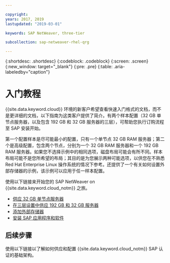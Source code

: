 ```yaml
---

copyright:
years: 2017, 2019
lastupdated: "2019-03-01"

keywords: SAP NetWeaver, three-tier

subcollection: sap-netweaver-rhel-qrg

---
```


{:shortdesc: .shortdesc}
{:codeblock: .codeblock}
{:screen: .screen}
{:new_window: target="_blank"}
{:pre: .pre}
{:table: .aria-labeledby="caption"}

# 入门教程

{{site.data.keyword.cloud}} 环境的新客户希望查看快速入门格式的文档，而不是更详细的文档，以下指南为这类客户提供了简介。有两个样本配置（32 GB 单节点服务器，以及包含 192 GB 和 32 GB 服务器的三层），可帮助您执行订购流程至 SAP 安装开始。

第一个配置样本是尽可能最小的配置，只有一个单节点 32 GB RAM 服务器；第二个是高级配置，包含两个节点，分别为一个 32 GB RAM 服务器和一个 192 GB RAM 服务器。如果您不选择示例中的相同选项，磁盘布局可能会有所不同。样本布局可能不是您所希望的布局；其目的是为您展示两种可能选项，以供您在不熟悉 Red Hat Enterprise Linux 操作系统的情况下参考。还提供了一个有关如何设置外部存储器的示例，该示例可以应用于任一样本配置。

使用以下链接来开始您的 SAP NetWeaver on {{site.data.keyword.cloud_notm}} 之旅。

  * [供应 32 GB 单节点服务器](/docs/infrastructure/sap-netweaver-rhel-qrg?topic=sap-netweaver-rhel-qrg-provisioning-a-32-gb-single-node-server#install_32GB)
  * [在三层设置中供应 192 GB 和 32 GB 服务器](/docs/infrastructure/sap-netweaver-rhel-qrg?topic=sap-netweaver-rhel-qrg-install-256GB#install-256GB)
  * [添加外部存储器](/docs/infrastructure/sap-netweaver-rhel-qrg?topic=sap-netweaver-rhel-qrg-storage#storage)
  * [安装 SAP 应用程序和软件](/docs/infrastructure/sap-netweaver-rhel-qrg?topic=sap-netweaver-rhel-qrg-install_landscape#install_landscape)

## 后续步骤

使用以下链接以了解如何供应和配置 {{site.data.keyword.cloud_notm}} SAP 认证的基础架构。
